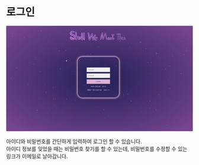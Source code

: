 # 로그인

![로그인](../gif/%EB%A1%9C%EA%B7%B8%EC%9D%B8.gif)

아이디와 비밀번호를 간단하게 입력하여 로그인 할 수 있습니다.</br>아이디 정보를 잊었을 때는 비밀번호 찾기를 할 수 있는데, 비밀번호를 수정할 수 있는 링크가 이메일로 날아갑니다.